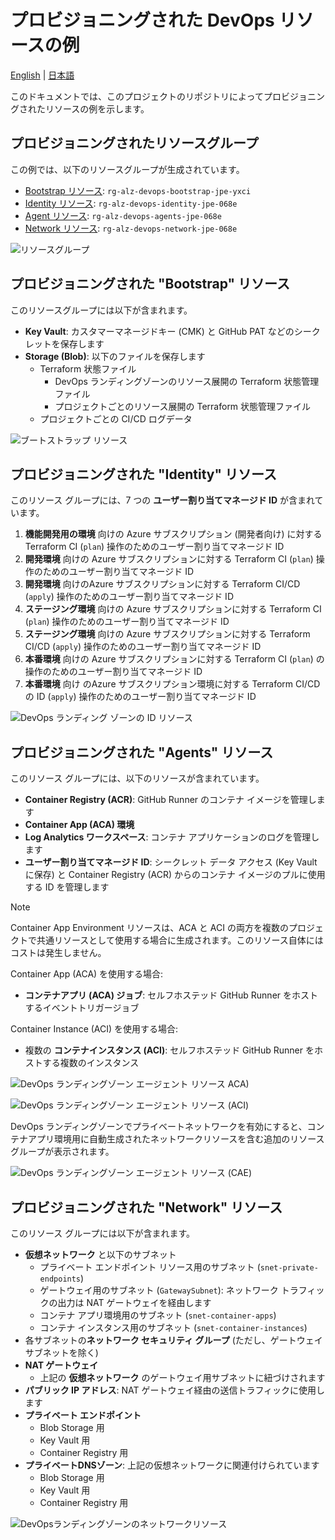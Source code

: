 # プロビジョニングされた DevOps リソースの例

[English](./Example-of-DevOps-Landing-Zone.md) | [日本語](./Example-of-DevOps-Landing-Zone.ja.md)

このドキュメントでは、このプロジェクトのリポジトリによってプロビジョニングされたリソースの例を示します。

## プロビジョニングされたリソースグループ

この例では、以下のリソースグループが生成されています。

- [Bootstrap リソース](#provisioned-bootstrap-resources): `rg-alz-devops-bootstrap-jpe-yxci`
- [Identity リソース](#provisioned-identity-resources): `rg-alz-devops-identity-jpe-068e`
- [Agent リソース](#provisioned-agents-resources): `rg-alz-devops-agents-jpe-068e`
- [Network リソース](#provisioned-network-resources): `rg-alz-devops-network-jpe-068e`

![リソースグループ](/docs/images/provisioned-resources-example-1-rg.png)

<a id="provisioned-bootstrap-resources"></a>

## プロビジョニングされた "Bootstrap" リソース

このリソースグループには以下が含まれます。

- **Key Vault**: カスタマーマネージドキー (CMK) と GitHub PAT などのシークレットを保存します
- **Storage (Blob)**: 以下のファイルを保存します
  - Terraform 状態ファイル
    - DevOps ランディングゾーンのリソース展開の Terraform 状態管理ファイル
    - プロジェクトごとのリソース展開の Terraform 状態管理ファイル
  - プロジェクトごとの CI/CD ログデータ

![ブートストラップ リソース](/docs/images/provisioned-resources-example-2-bootstrap.png)

<a id="provisioned-identity-resources"></a>

## プロビジョニングされた "Identity" リソース

このリソース グループには、7 つの **ユーザー割り当てマネージド ID** が含まれています。

1. **機能開発用の環境** 向けの Azure サブスクリプション (開発者向け) に対する Terraform CI (`plan`) 操作のためのユーザー割り当てマネージド ID
1. **開発環境** 向けの Azure サブスクリプションに対する Terraform CI (`plan`) 操作のためのユーザー割り当てマネージド ID
1. **開発環境** 向けのAzure サブスクリプションに対する Terraform CI/CD (`apply`) 操作のためのユーザー割り当てマネージド ID
1. **ステージング環境** 向けの Azure サブスクリプションに対する Terraform CI (`plan`) 操作のためのユーザー割り当てマネージド ID
1. **ステージング環境** 向けの Azure サブスクリプションに対する Terraform CI/CD (`apply`) 操作のためのユーザー割り当てマネージド ID
1. **本番環境** 向けの Azure サブスクリプションに対する Terraform CI (`plan`) の操作のためのユーザー割り当てマネージド ID
1. **本番環境** 向け のAzure サブスクリプション環境に対する Terraform CI/CD の ID (`apply`) 操作のためのユーザー割り当てマネージド ID

![DevOps ランディング ゾーンの ID リソース](/docs/images/provisioned-resources-example-3-devops-identity.png)

<a id="provisioned-agents-resources"></a>

## プロビジョニングされた "Agents" リソース

このリソース グループには、以下のリソースが含まれています。

- **Container Registry (ACR)**: GitHub Runner のコンテナ イメージを管理します
- **Container App (ACA) 環境**
- **Log Analytics ワークスペース**: コンテナ アプリケーションのログを管理します
- **ユーザー割り当てマネージド ID**: シークレット データ アクセス (Key Vault に保存) と Container Registry (ACR) からのコンテナ イメージのプルに使用する ID を管理します

> [!NOTE]
> Container App Environment リソースは、ACA と ACI の両方を複数のプロジェクトで共通リソースとして使用する場合に生成されます。このリソース自体にはコストは発生しません。

Container App (ACA) を使用する場合:

- **コンテナアプリ (ACA) ジョブ**: セルフホステッド GitHub Runner をホストするイベントトリガージョブ

Container Instance (ACI) を使用する場合:

- 複数の **コンテナインスタンス (ACI)**: セルフホステッド GitHub Runner をホストする複数のインスタンス

![DevOps ランディングゾーン エージェント リソース ACA)](/docs/images/provisioned-resources-example-4-devops-agents1.png)

![DevOps ランディングゾーン エージェント リソース (ACI)](/docs/images/provisioned-resources-example-6-devops-agents3.png)

DevOps ランディングゾーンでプライベートネットワークを有効にすると、コンテナアプリ環境用に自動生成されたネットワークリソースを含む追加のリソースグループが表示されます。

![DevOps ランディングゾーン エージェント リソース (CAE)](/docs/images/provisioned-resources-example-5-devops-agents2.png)

<a id="provisioned-network-resources"></a>

## プロビジョニングされた "Network" リソース

このリソース グループには以下が含まれます。

- **仮想ネットワーク** と以下のサブネット
  - プライベート エンドポイント リソース用のサブネット (`snet-private-endpoints`)
  - ゲートウェイ用のサブネット (`GatewaySubnet`): ネットワーク トラフィックの出力は NAT ゲートウェイを経由します
  - コンテナ アプリ環境用のサブネット (`snet-container-apps`)
  - コンテナ インスタンス用のサブネット (`snet-container-instances`)
- 各サブネットの**ネットワーク セキュリティ グループ** (ただし、ゲートウェイ サブネットを除く)
- **NAT ゲートウェイ**
  - 上記の **仮想ネットワーク** のゲートウェイ用サブネットに紐づけされます
- **パブリック IP アドレス**: NAT ゲートウェイ経由の送信トラフィックに使用します
- **プライベート エンドポイント**
  - Blob Storage 用
  - Key Vault 用
  - Container Registry 用
- **プライベートDNSゾーン**: 上記の仮想ネットワークに関連付けられています
  - Blob Storage 用
  - Key Vault 用
  - Container Registry 用

![DevOpsランディングゾーンのネットワークリソース](/docs/images/provisioned-resources-example-7-devops-network.png)
